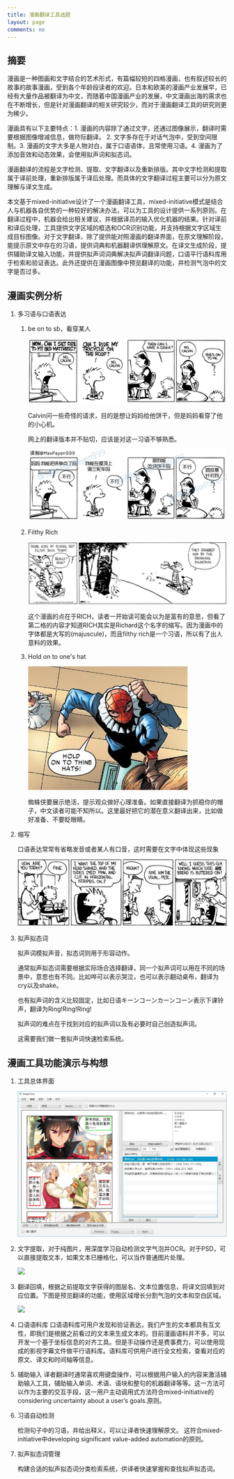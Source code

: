 ```yaml
---
title: 漫画翻译工具选题
layout: page
comments: no
---
```


## 摘要

漫画是一种图画和文字结合的艺术形式，有篇幅较短的四格漫画，也有叙述较长的故事的故事漫画，受到各个年龄段读者的欢迎。日本和欧美的漫画产业发展早，已经有大量作品被翻译为中文，而随着中国漫画产业的发展，中文漫画出海的需求也在不断增长，但是针对漫画翻译的相关研究较少，而对于漫画翻译工具的研究则更为稀少。

漫画具有以下主要特点：1. 漫画的内容除了通过文字，还通过图像展示，翻译时需要根据图像增减信息，做符际翻译。 2. 文字多存在于对话气泡中，受到空间限制。3. 漫画的文字大多是人物对白，属于口语语体，且常使用习语。4. 漫画为了添加音效和动态效果，会使用拟声词和拟态词。

漫画翻译的流程是文字检测、提取、文字翻译以及重新排版。其中文字检测和提取属于译前处理，重新排版属于译后处理。而具体的文字翻译过程主要可以分为原文理解与译文生成。

本文基于mixed-initiative设计了一个漫画翻译工具，mixed-initiative模式是结合人与机器各自优势的一种较好的解决办法，可以为工具的设计提供一系列原则。在翻译过程中，机器会给出相关建议，并根据译员的输入优化机器的结果。针对译前和译后处理，工具提供文字区域的框选和OCR识别功能，并支持根据文字区域生成目标图像。对于文字翻译，除了提供能对照漫画的翻译界面，在原文理解阶段，能提示原文中存在的习语，提供词典和机器翻译供理解原文。在译文生成阶段，提供辅助译文输入功能，并提供拟声词词典解决拟声词翻译问题，口语平行语料库用于检索和验证表达。此外还提供在漫画图像中预览翻译的功能，并检测气泡中的文字是否过多。


## 漫画实例分析

1. 多习语与口语表达

	1. be on to sb，看穿某人
	
		![](/album/comics/on_to_sb.jpg)
		
		Calvin问一些奇怪的请求，目的是想让妈妈给他饼干，但是妈妈看穿了他的小心机。
		
		网上的翻译版本并不贴切，应该是对这一习语不够熟悉。
		
		![](/album/comics/on_to_sb_cn.jpg)
	
	2. Filthy Rich

		![](/album/comics/Filthy_Rich.jpg)
		
		这个漫画的点在于RICH，读者一开始读可能会以为是富有的意思，但看了第二格的内容才知道RICH其实是Richard这个名字的缩写。因为漫画中的字体都是大写的(majuscule)，而且filthy rich是一个习语，所以有了出人意料的效果。
	
	3. Hold on to one's hat
	
		![](/album/comics/spider-verse.JPG)
		
		蜘蛛侠要展示绝活，提示观众做好心理准备。如果直接翻译为抓稳你的帽子，中文读者可能不知所以。这里最好把它的潜在意义翻译出来，比如做好准备、不要眨眼睛。

2. 缩写

	口语表达常常有省略发音或者某人有口音，这时需要在文字中体现这些现象
	
	![](/album/comics/calvin_haircut.gif)
	
3. 拟声拟态词

	拟声词模拟声音，拟态词则用于形容动作。
    
    通常拟声拟态词需要根据实际场合选择翻译，同一个拟声词可以用在不同的场景中，意思也有不同。比如哗可以表示哭泣，也可以表示翻动桌布，翻译为cry以及shake。
	
	也有拟声词的含义比较固定，比如日语キーンコーンカーンコーン表示下课铃声，翻译为Ring!Ring!Ring!
	
	拟声词的难点在于找到对应的拟声词以及有必要时自己创造拟声词。
	
	这需要我们做一套拟声词快速检索系统。
	
## 漫画工具功能演示与构想


1. 工具总体界面

	![](/album/comics/imagetrans.jpg)

2. 文字提取，对于纯图片，用深度学习自动检测文字气泡并OCR。对于PSD，可以直接提取文本，如果文本已栅格化，可以当作普通图片处理。

	![](https://user-images.githubusercontent.com/5462205/65491339-7137c900-dee1-11e9-81ce-e6f70ce503aa.gif)

3. 翻译回填，根据之前提取文字获得的图层名、文本位置信息，将译文回填到对应位置。下图是预览翻译的功能，使用区域增长分割气泡的文本和空白区域。

	![](https://user-images.githubusercontent.com/5462205/65491336-6e3cd880-dee1-11e9-9979-c213bd762e57.gif)

4. 口语语料库
	口语语料库可用户发现和验证表达，我们产生的文本都具有互文性，即我们是根据之前看过的文本来生成文本的。目前漫画语料并不多，可以开发一个基于坐标信息的对齐工具。但是手动操作还是费事费力，可以使用现成的影视字幕文件做平行语料库。语料库可供用户进行全文检索，查看对应的原文、译文和时间轴等信息。
	
5. 辅助输入
    译者翻译时通常喜欢用键盘操作，可以根据用户输入的内容来激活辅助输入工具，辅助输入单词、术语、语块和整句的机器翻译等等。这一方法可以作为主要的交互手段，这一用户主动调用式方法符合mixed-initiative的considering uncertainty about a user’s goals.原则。
	
6. 习语自动检测

	检测句子中的习语，并给出释义，可以让译者快速理解原文。 这符合mixed-initiative中developing significant value-added automation的原则。
	
7. 拟声拟态词管理

	构建合适的拟声拟态词分类检索系统，供译者快速掌握和查找拟声拟态词。
	





